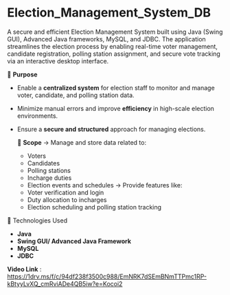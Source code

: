 # Election_Management_System_DB
A secure and efficient Election Management System built using Java (Swing GUI), Advanced Java frameworks, MySQL, and JDBC. The application streamlines the election process by enabling real-time voter management, candidate registration, polling station assignment, and secure vote tracking via an interactive desktop interface.

🎯 **Purpose**
- Enable a **centralized system** for election staff to monitor and manage voter, candidate, and polling station data.
- Minimize manual errors and improve **efficiency** in high-scale election environments.
- Ensure a **secure and structured** approach for managing elections.

  📌 **Scope**
-> Manage and store data related to:
  - Voters
  - Candidates
  - Polling stations
  - Incharge duties
  - Election events and schedules
-> Provide features like:
  - Voter verification and login
  - Duty allocation to incharges
  - Election scheduling and polling station tracking

🧰 Technologies Used
- **Java**
- **Swing GUI/ Advanced Java Framework**
- **MySQL**
- **JDBC**

**Video Link** :  https://1drv.ms/f/c/94df238f3500c988/EmNRK7dSEmBNmTTPmc1RP-kBtyyLvXQ_cmRviADe4QB5iw?e=Kocoi2
